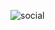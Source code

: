 ![social](https://user-images.githubusercontent.com/84070314/211385834-1a74cb39-ecad-4690-a77a-49813a161efa.png)

